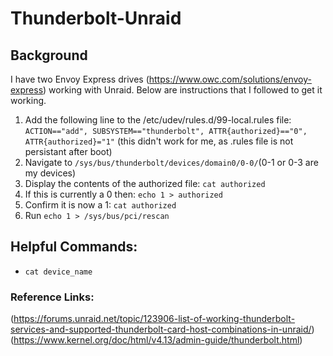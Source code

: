 # Thunderbolt-Unraid

## Background
I have two Envoy Express drives (https://www.owc.com/solutions/envoy-express) working with Unraid. Below are instructions that I followed to get it working.

1. Add the following line to the /etc/udev/rules.d/99-local.rules file: `ACTION=="add", SUBSYSTEM=="thunderbolt", ATTR{authorized}=="0", ATTR{authorized}="1"` (this didn't work for me, as .rules file is not persistant after boot)
2. Navigate to `/sys/bus/thunderbolt/devices/domain0/0-0/`(0-1 or 0-3 are my devices)
3. Display the contents of the authorized file: `cat authorized`
4. If this is currently a 0 then: `echo 1 > authorized`
5. Confirm it is now a 1: `cat authorized`
6. Run `echo 1 > /sys/bus/pci/rescan`

## Helpful Commands:
- `cat device_name`

### Reference Links:
(https://forums.unraid.net/topic/123906-list-of-working-thunderbolt-services-and-supported-thunderbolt-card-host-combinations-in-unraid/)
(https://www.kernel.org/doc/html/v4.13/admin-guide/thunderbolt.html)

